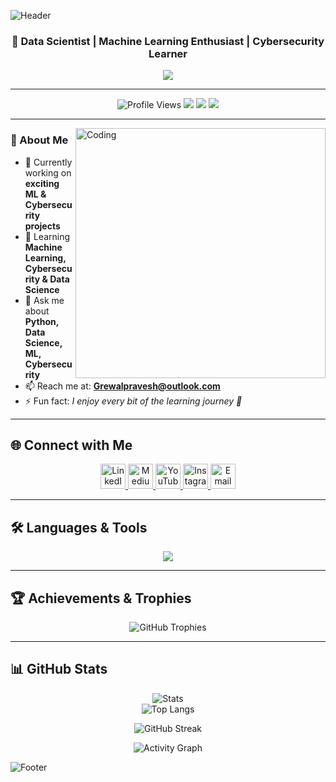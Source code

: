 ![Header](https://capsule-render.vercel.app/api?type=waving&color=gradient&height=200&section=header&text=👋%20Hi%20I'm%20Pravesh%20Grewal&fontSize=40&fontColor=fff&animation=fadeIn&fontAlignY=35)

<h3 align="center">🚀 Data Scientist | Machine Learning Enthusiast | Cybersecurity Learner</h3>

<!-- Typing SVG -->
<p align="center">
  <img
    src="https://readme-typing-svg.demolab.com?font=Fira+Code&weight=600&size=22&pause=1000&color=00BFFF&center=true&vCenter=true&width=650&lines=Data+Scientist+from+India;Python+|+Machine+Learning+|+Cybersecurity;Always+Learning+and+Building+💡&v=3"   />
</p>

---

<div align="center">
 <img src="https://komarev.com/ghpvc/?username=praveshgrewal&label=Profile%20Views&color=7F3FBF&style=flat-square" alt="Profile Views" />
 <img src="https://img.shields.io/badge/Focus-Data%20Science%20%7C%20ML%20%7C%20AI-ff69b4?style=flat-square" />
 <img src="https://img.shields.io/badge/Code-Python%20%7C%20C++%20%7C%20Django-blue?style=flat-square" />
 <img src="https://img.shields.io/badge/Tools-Docker%20%7C%20Linux%20%7C%20AWS-orange?style=flat-square" />
</div>

---

<img align="right" alt="Coding" width="400" src="https://media.giphy.com/media/qgQUggAC3Pfv687qPC/giphy.gif">

### 🌟 About Me  
- 🔭 Currently working on **exciting ML & Cybersecurity projects**  
- 🌱 Learning **Machine Learning, Cybersecurity & Data Science**  
- 💬 Ask me about **Python, Data Science, ML, Cybersecurity**  
- 📫 Reach me at: **Grewalpravesh@outlook.com**  
- ⚡ Fun fact: *I enjoy every bit of the learning journey 🚀*  

---

## 🌐 Connect with Me  

<p align="center">
  <!-- LinkedIn -->
  <a href="https://linkedin.com/in/pravesh-grewal" target="_blank">
    <img src="https://cdn.jsdelivr.net/gh/devicons/devicon/icons/linkedin/linkedin-original.svg" height="40" alt="LinkedIn"/>
  </a>

  <!-- Medium -->
  <a href="https://medium.com/@studyjiger" target="_blank">
    <img src="https://cdn-icons-png.flaticon.com/512/5968/5968906.png" height="40" alt="Medium"/>
  </a>

 
  <!-- YouTube -->
  <a href="https://www.youtube.com/@grewalcode" target="_blank">
    <img src="https://cdn-icons-png.flaticon.com/512/1384/1384060.png" height="40" alt="YouTube"/>
  </a>  
  

  <!-- Instagram -->
  <a href="https://www.instagram.com/codegrewal" target="_blank">
    <img src="https://cdn-icons-png.flaticon.com/512/1384/1384063.png" height="40" alt="Instagram"/>
  </a>

  

  <!-- Email -->
  <a href="mailto:Grewalpravesh@outlook.com" target="_blank">
    <img src="https://cdn-icons-png.flaticon.com/512/732/732200.png" height="40" alt="Email"/>
  </a>
</p>


---

## 🛠️ Languages & Tools  

<p align="center">
<img src="https://skillicons.dev/icons?i=python,flask,django,cpp,javascript,mysql,mongodb,git,github,docker,linux,vscode,aws,html,css,react" />
</p>

---


## 🏆 Achievements & Trophies  
<p align="center">
  <img src="https://github-profile-trophy.vercel.app/?username=praveshgrewal&theme=onedark&row=1&column=6" alt="GitHub Trophies" />
</p>

---

## 📊 GitHub Stats  

<div align="center">
  
![Stats](https://github-readme-stats.vercel.app/api?username=praveshgrewal&theme=tokyonight&show_icons=true&count_private=true&hide_border=false&v=3)  
![Top Langs](https://github-readme-stats.vercel.app/api/top-langs/?username=praveshgrewal&layout=compact&theme=tokyonight&v=3)  

<!-- Streak Stats -->
<img
  src="https://streak-stats.demolab.com?user=praveshgrewal&theme=tokyonight&hide_border=false&date_format=j%20M%5B%20Y%5D&card_width=495&v=3"
  alt="GitHub Streak"
/>

![Activity Graph](https://github-readme-activity-graph.vercel.app/graph?username=praveshgrewal&theme=react-dark&bg_color=0D1117&color=00BFFF&line=7F3FBF&point=FFFFFF&area=true&v=3)

</div>



![Footer](https://capsule-render.vercel.app/api?type=waving&color=gradient&height=120&section=footer&text=✨Data%20+%20Algorithms%20+%20Curiosity%20=%20Endless%20Possibilities✨&fontSize=20&fontColor=fff&v=3)
